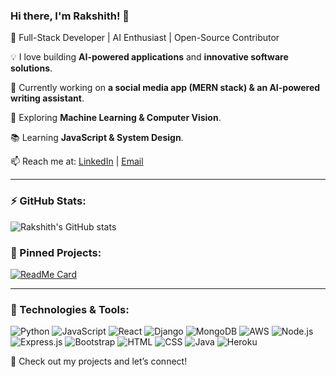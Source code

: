 ### Hi there, I'm Rakshith! 👋

🚀 Full-Stack Developer | AI Enthusiast | Open-Source Contributor  

💡 I love building **AI-powered applications** and **innovative software solutions**.

🔭 Currently working on **a social media app (MERN stack) & an AI-powered writing assistant**.

🌱 Exploring **Machine Learning & Computer Vision**.

📚 Learning **JavaScript & System Design**.

📫 Reach me at: [LinkedIn](https://www.linkedin.com/in/rakshith-goud-billola-52b546226/) | [Email](rakshithgoudbrg@gmail.com)

---

### ⚡ GitHub Stats:
![Rakshith's GitHub stats](https://github-readme-stats.vercel.app/api?username=Rakshith0405&show_icons=true&theme=radical)

### 📌 Pinned Projects:
[![ReadMe Card](https://github-readme-stats.vercel.app/api/pin/?username=Rakshith0405&repo=your-repo&theme=radical)](https://github.com/Rakshith0405/your-repo)

---

### 🎯 Technologies & Tools:
![Python](https://img.shields.io/badge/-Python-3776AB?style=flat-square&logo=python&logoColor=white)
![JavaScript](https://img.shields.io/badge/-JavaScript-F7DF1E?style=flat-square&logo=javascript&logoColor=black)
![React](https://img.shields.io/badge/-React-61DAFB?style=flat-square&logo=react&logoColor=black)
![Django](https://img.shields.io/badge/-Django-092E20?style=flat-square&logo=django&logoColor=white)
![MongoDB](https://img.shields.io/badge/-MongoDB-47A248?style=flat-square&logo=mongodb&logoColor=white)
![AWS](https://img.shields.io/badge/-AWS-FF9900?style=flat-square&logo=amazonaws&logoColor=black)
![Node.js](https://img.shields.io/badge/-Node.js-339933?style=flat-square&logo=node.js&logoColor=white)
![Express.js](https://img.shields.io/badge/-Express.js-000000?style=flat-square&logo=express&logoColor=white)
![Bootstrap](https://img.shields.io/badge/-Bootstrap-7952B3?style=flat-square&logo=bootstrap&logoColor=white)
![HTML](https://img.shields.io/badge/-HTML5-E34F26?style=flat-square&logo=html5&logoColor=white)
![CSS](https://img.shields.io/badge/-CSS3-1572B6?style=flat-square&logo=css3&logoColor=white)
![Java](https://img.shields.io/badge/-Java-007396?style=flat-square&logo=java&logoColor=white)
![Heroku](https://img.shields.io/badge/-Heroku-430098?style=flat-square&logo=heroku&logoColor=white)

🚀 Check out my projects and let’s connect!
